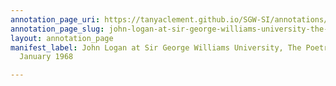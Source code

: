 ```yaml
---
annotation_page_uri: https://tanyaclement.github.io/SGW-SI/annotations/john-logan-at-sir-george-williams-university-the-poetry-series-26-january-1968-canvas-1-john-logan.json
annotation_page_slug: john-logan-at-sir-george-williams-university-the-poetry-series-26-january-1968-canvas-1-john-logan
layout: annotation_page
manifest_label: John Logan at Sir George Williams University, The Poetry Series, 26
  January 1968

---
```

